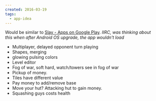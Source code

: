 ```yaml
---
created: 2016-03-19
tags:
  - app-idea
---
```


Would be similar to [Slay - Apps on Google Play](https://play.google.com/store/apps/details?id=com.windowsgames.slay&hl=en_US). 
*IIRC, was thinking about this when after Android OS upgrade, the app wouldn't load*

- Multiplayer, delayed opponent turn playing
- Shapes, merging
- glowing pulsing colors
- Level editor
- Fog of war, soft hard, watch/towers see in fog of war
- Pickup of money.
- Tiles have different value
- Pay money to add/remove base
- Move your hut? Attacking hut to gain money.
- Squashing guys costs health